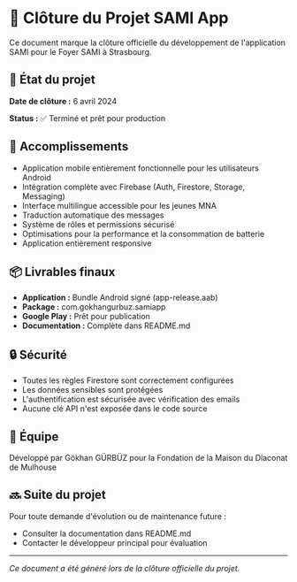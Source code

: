 # 🏁 Clôture du Projet SAMI App

Ce document marque la clôture officielle du développement de l'application SAMI pour le Foyer SAMI à Strasbourg.

## 📝 État du projet

**Date de clôture :** 6 avril 2024

**Status :** ✅ Terminé et prêt pour production

## 🚀 Accomplissements

- Application mobile entièrement fonctionnelle pour les utilisateurs Android
- Intégration complète avec Firebase (Auth, Firestore, Storage, Messaging)
- Interface multilingue accessible pour les jeunes MNA
- Traduction automatique des messages
- Système de rôles et permissions sécurisé
- Optimisations pour la performance et la consommation de batterie
- Application entièrement responsive

## 📦 Livrables finaux

- **Application :** Bundle Android signé (app-release.aab)
- **Package :** com.gokhangurbuz.samiapp
- **Google Play :** Prêt pour publication
- **Documentation :** Complète dans README.md

## 🔒 Sécurité

- Toutes les règles Firestore sont correctement configurées
- Les données sensibles sont protégées
- L'authentification est sécurisée avec vérification des emails
- Aucune clé API n'est exposée dans le code source

## 👥 Équipe

Développé par Gökhan GÜRBÜZ pour la Fondation de la Maison du Diaconat de Mulhouse

## 🔜 Suite du projet

Pour toute demande d'évolution ou de maintenance future :
- Consulter la documentation dans README.md
- Contacter le développeur principal pour évaluation

---

*Ce document a été généré lors de la clôture officielle du projet.* 